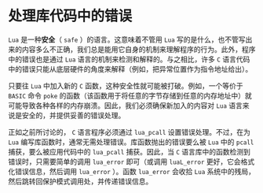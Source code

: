 # 处理库代码中的错误

`Lua` 是一种**安全**（ `safe` ）的语言。这意味着不管用 `Lua` 写的是什么，也不管写出来的内容多么不正确，我们总是能用它自身的机制来理解程序的行为。此外，程序中的错误也是通过 `Lua` 语言的机制来检测和解释的。与之相比，许多 `C` 语言代码中的错误只能从底层硬件的角度来解释（例如，把异常位置作为指令地址给出）。

只要往 `Lua` 中加入新的 `C` 函数，这种安全性就可能被打破。例如，一个等价于 `BASIC` 命令 `poke` 的函数（该函数用于将任意的字节存储到任意的内存地址中）就可能导致各种各样的内存崩溃。因此，我们必须确保新加入的内容对 `Lua` 语言来说是安全的，并提供妥善的错误处理。

正如之前所讨论的， `C` 语言程序必须通过 `lua_pcall` 设置错误处理。不过，在为 `Lua` 编写库函数时，通常无需处理错误。库函数抛出的错误要么被 `Lua` 中的 `pcall` 捕获，要么被应用代码中的 `lua_pcall` 捕获。因此，当 `C` 语言库中的函数检测到错误时，只需要简单的调用 `lua_error` 即可（或调用 `luaL_error` 更好，它会格式化错误信息，然后调用 `lua_error` ）。函数 `lua_error` 会收拾 `Lua` 系统中的残局，然后跳转回保护模式调用处，并传递错误信息。
